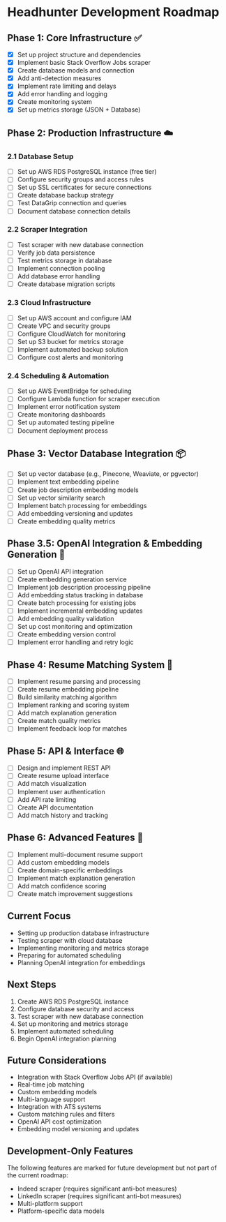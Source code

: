 # Headhunter Development Roadmap

## Phase 1: Core Infrastructure ✅
- [x] Set up project structure and dependencies
- [x] Implement basic Stack Overflow Jobs scraper
- [x] Create database models and connection
- [x] Add anti-detection measures
- [x] Implement rate limiting and delays
- [x] Add error handling and logging
- [x] Create monitoring system
- [x] Set up metrics storage (JSON + Database)

## Phase 2: Production Infrastructure ☁️
### 2.1 Database Setup
- [ ] Set up AWS RDS PostgreSQL instance (free tier)
- [ ] Configure security groups and access rules
- [ ] Set up SSL certificates for secure connections
- [ ] Create database backup strategy
- [ ] Test DataGrip connection and queries
- [ ] Document database connection details

### 2.2 Scraper Integration
- [ ] Test scraper with new database connection
- [ ] Verify job data persistence
- [ ] Test metrics storage in database
- [ ] Implement connection pooling
- [ ] Add database error handling
- [ ] Create database migration scripts

### 2.3 Cloud Infrastructure
- [ ] Set up AWS account and configure IAM
- [ ] Create VPC and security groups
- [ ] Configure CloudWatch for monitoring
- [ ] Set up S3 bucket for metrics storage
- [ ] Implement automated backup solution
- [ ] Configure cost alerts and monitoring

### 2.4 Scheduling & Automation
- [ ] Set up AWS EventBridge for scheduling
- [ ] Configure Lambda function for scraper execution
- [ ] Implement error notification system
- [ ] Create monitoring dashboards
- [ ] Set up automated testing pipeline
- [ ] Document deployment process

## Phase 3: Vector Database Integration 📦
- [ ] Set up vector database (e.g., Pinecone, Weaviate, or pgvector)
- [ ] Implement text embedding pipeline
- [ ] Create job description embedding models
- [ ] Set up vector similarity search
- [ ] Implement batch processing for embeddings
- [ ] Add embedding versioning and updates
- [ ] Create embedding quality metrics

## Phase 3.5: OpenAI Integration & Embedding Generation 🤖
- [ ] Set up OpenAI API integration
- [ ] Create embedding generation service
- [ ] Implement job description processing pipeline
- [ ] Add embedding status tracking in database
- [ ] Create batch processing for existing jobs
- [ ] Implement incremental embedding updates
- [ ] Add embedding quality validation
- [ ] Set up cost monitoring and optimization
- [ ] Create embedding version control
- [ ] Implement error handling and retry logic

## Phase 4: Resume Matching System 🎯
- [ ] Implement resume parsing and processing
- [ ] Create resume embedding pipeline
- [ ] Build similarity matching algorithm
- [ ] Implement ranking and scoring system
- [ ] Add match explanation generation
- [ ] Create match quality metrics
- [ ] Implement feedback loop for matches

## Phase 5: API & Interface 🌐
- [ ] Design and implement REST API
- [ ] Create resume upload interface
- [ ] Add match visualization
- [ ] Implement user authentication
- [ ] Add API rate limiting
- [ ] Create API documentation
- [ ] Add match history and tracking

## Phase 6: Advanced Features 🚀
- [ ] Implement multi-document resume support
- [ ] Add custom embedding models
- [ ] Create domain-specific embeddings
- [ ] Implement match explanation generation
- [ ] Add match confidence scoring
- [ ] Create match improvement suggestions

## Current Focus
- Setting up production database infrastructure
- Testing scraper with cloud database
- Implementing monitoring and metrics storage
- Preparing for automated scheduling
- Planning OpenAI integration for embeddings

## Next Steps
1. Create AWS RDS PostgreSQL instance
2. Configure database security and access
3. Test scraper with new database connection
4. Set up monitoring and metrics storage
5. Implement automated scheduling
6. Begin OpenAI integration planning

## Future Considerations
- Integration with Stack Overflow Jobs API (if available)
- Real-time job matching
- Custom embedding models
- Multi-language support
- Integration with ATS systems
- Custom matching rules and filters
- OpenAI API cost optimization
- Embedding model versioning and updates

## Development-Only Features
The following features are marked for future development but not part of the current roadmap:
- Indeed scraper (requires significant anti-bot measures)
- LinkedIn scraper (requires significant anti-bot measures)
- Multi-platform support
- Platform-specific data models 